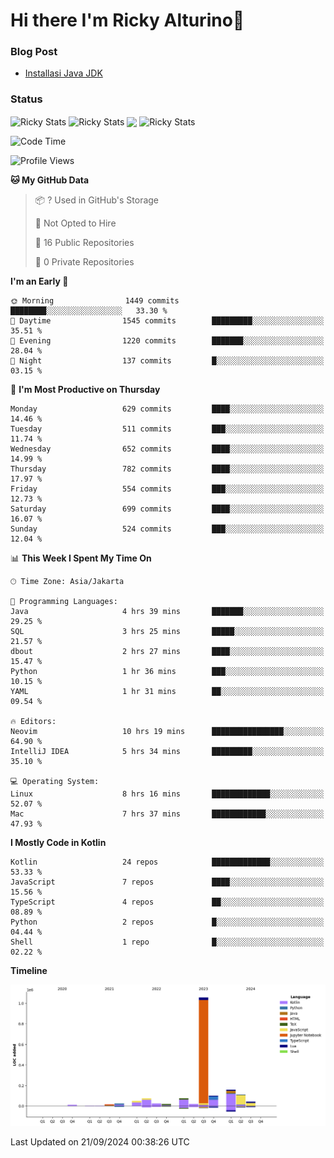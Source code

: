 # Hi there I'm Ricky Alturino👋

### Blog Post

<!-- BLOG-POST-LIST:START -->

- [Installasi Java JDK](https://onirutla.medium.com/installasi-java-jdk-ec701beeb5cb?source=rss-d9d81c918cc9------2)
<!-- BLOG-POST-LIST:END -->

### Status

<img align="center" alt="Ricky Stats" src="https://github-readme-stats.vercel.app/api?username=Alturino&theme=dark&show_icons=true&hide_border=false" />
<img align="center" alt="Ricky Stats" src="https://github-readme-stats.vercel.app/api/top-langs/?username=Alturino&theme=dark&show_icons=true&layout=compact"/>
<img align="center" width="640px" src="https://github-readme-stats.vercel.app/api/wakatime?username=Alturino&layout=compact&hide_border=true&theme=dark">
<img align="center" alt="Ricky Stats" src="https://leetcard.jacoblin.cool/onirutla?border=0&radius=20&ext=activity"/>

<!--START_SECTION:waka-->
![Code Time](http://img.shields.io/badge/Code%20Time-575%20hrs%2034%20mins-blue)

![Profile Views](http://img.shields.io/badge/Profile%20Views-0-blue)

**🐱 My GitHub Data** 

> 📦 ? Used in GitHub's Storage 
 > 
> 🚫 Not Opted to Hire
 > 
> 📜 16 Public Repositories 
 > 
> 🔑 0 Private Repositories 
 > 
**I'm an Early 🐤** 

```text
🌞 Morning                1449 commits        ████████░░░░░░░░░░░░░░░░░   33.30 % 
🌆 Daytime                1545 commits        █████████░░░░░░░░░░░░░░░░   35.51 % 
🌃 Evening                1220 commits        ███████░░░░░░░░░░░░░░░░░░   28.04 % 
🌙 Night                  137 commits         █░░░░░░░░░░░░░░░░░░░░░░░░   03.15 % 
```
📅 **I'm Most Productive on Thursday** 

```text
Monday                   629 commits         ████░░░░░░░░░░░░░░░░░░░░░   14.46 % 
Tuesday                  511 commits         ███░░░░░░░░░░░░░░░░░░░░░░   11.74 % 
Wednesday                652 commits         ████░░░░░░░░░░░░░░░░░░░░░   14.99 % 
Thursday                 782 commits         ████░░░░░░░░░░░░░░░░░░░░░   17.97 % 
Friday                   554 commits         ███░░░░░░░░░░░░░░░░░░░░░░   12.73 % 
Saturday                 699 commits         ████░░░░░░░░░░░░░░░░░░░░░   16.07 % 
Sunday                   524 commits         ███░░░░░░░░░░░░░░░░░░░░░░   12.04 % 
```


📊 **This Week I Spent My Time On** 

```text
🕑︎ Time Zone: Asia/Jakarta

💬 Programming Languages: 
Java                     4 hrs 39 mins       ███████░░░░░░░░░░░░░░░░░░   29.25 % 
SQL                      3 hrs 25 mins       █████░░░░░░░░░░░░░░░░░░░░   21.57 % 
dbout                    2 hrs 27 mins       ████░░░░░░░░░░░░░░░░░░░░░   15.47 % 
Python                   1 hr 36 mins        ███░░░░░░░░░░░░░░░░░░░░░░   10.15 % 
YAML                     1 hr 31 mins        ██░░░░░░░░░░░░░░░░░░░░░░░   09.54 % 

🔥 Editors: 
Neovim                   10 hrs 19 mins      ████████████████░░░░░░░░░   64.90 % 
IntelliJ IDEA            5 hrs 34 mins       █████████░░░░░░░░░░░░░░░░   35.10 % 

💻 Operating System: 
Linux                    8 hrs 16 mins       █████████████░░░░░░░░░░░░   52.07 % 
Mac                      7 hrs 37 mins       ████████████░░░░░░░░░░░░░   47.93 % 
```

**I Mostly Code in Kotlin** 

```text
Kotlin                   24 repos            █████████████░░░░░░░░░░░░   53.33 % 
JavaScript               7 repos             ████░░░░░░░░░░░░░░░░░░░░░   15.56 % 
TypeScript               4 repos             ██░░░░░░░░░░░░░░░░░░░░░░░   08.89 % 
Python                   2 repos             █░░░░░░░░░░░░░░░░░░░░░░░░   04.44 % 
Shell                    1 repo              █░░░░░░░░░░░░░░░░░░░░░░░░   02.22 % 
```



**Timeline**

![Lines of Code chart](https://raw.githubusercontent.com/Alturino/Alturino/main/assets/bar_graph.png)


 Last Updated on 21/09/2024 00:38:26 UTC
<!--END_SECTION:waka-->
